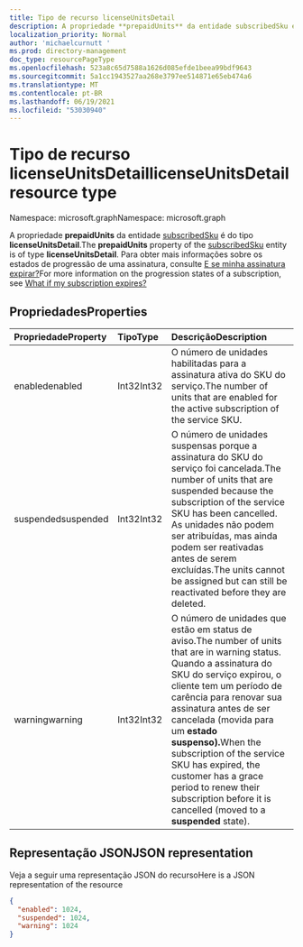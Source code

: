 ```yaml
---
title: Tipo de recurso licenseUnitsDetail
description: A propriedade **prepaidUnits** da entidade subscribedSku é do tipo **licenseUnitsDetail**.
localization_priority: Normal
author: 'michaelcurnutt '
ms.prod: directory-management
doc_type: resourcePageType
ms.openlocfilehash: 523a8c65d7588a1626d085efde1beea99bdf9643
ms.sourcegitcommit: 5a1cc1943527aa268e3797ee514871e65eb474a6
ms.translationtype: MT
ms.contentlocale: pt-BR
ms.lasthandoff: 06/19/2021
ms.locfileid: "53030940"
---
```

# <a name="licenseunitsdetail-resource-type"></a><span data-ttu-id="06e0a-103">Tipo de recurso licenseUnitsDetail</span><span class="sxs-lookup"><span data-stu-id="06e0a-103">licenseUnitsDetail resource type</span></span>

<span data-ttu-id="06e0a-104">Namespace: microsoft.graph</span><span class="sxs-lookup"><span data-stu-id="06e0a-104">Namespace: microsoft.graph</span></span>

<span data-ttu-id="06e0a-105">A propriedade **prepaidUnits** da entidade [subscribedSku](subscribedsku.md) é do tipo **licenseUnitsDetail**.</span><span class="sxs-lookup"><span data-stu-id="06e0a-105">The **prepaidUnits** property of the [subscribedSku](subscribedsku.md) entity is of type **licenseUnitsDetail**.</span></span> <span data-ttu-id="06e0a-106">Para obter mais informações sobre os estados de progressão de uma assinatura, consulte [E se minha assinatura expirar?](/microsoft-365/commerce/subscriptions/what-if-my-subscription-expires?view=o365-worldwide)</span><span class="sxs-lookup"><span data-stu-id="06e0a-106">For more information on the progression states of a subscription, see [What if my subscription expires?](/microsoft-365/commerce/subscriptions/what-if-my-subscription-expires?view=o365-worldwide)</span></span>

## <a name="properties"></a><span data-ttu-id="06e0a-107">Propriedades</span><span class="sxs-lookup"><span data-stu-id="06e0a-107">Properties</span></span>
| <span data-ttu-id="06e0a-108">Propriedade</span><span class="sxs-lookup"><span data-stu-id="06e0a-108">Property</span></span>     | <span data-ttu-id="06e0a-109">Tipo</span><span class="sxs-lookup"><span data-stu-id="06e0a-109">Type</span></span>   |<span data-ttu-id="06e0a-110">Descrição</span><span class="sxs-lookup"><span data-stu-id="06e0a-110">Description</span></span>|
|:-------------|:-----|:----------|
|<span data-ttu-id="06e0a-111">enabled</span><span class="sxs-lookup"><span data-stu-id="06e0a-111">enabled</span></span>|<span data-ttu-id="06e0a-112">Int32</span><span class="sxs-lookup"><span data-stu-id="06e0a-112">Int32</span></span>| <span data-ttu-id="06e0a-113">O número de unidades habilitadas para a assinatura ativa do SKU do serviço.</span><span class="sxs-lookup"><span data-stu-id="06e0a-113">The number of units that are enabled for the active subscription of the service SKU.</span></span>  |
|<span data-ttu-id="06e0a-114">suspended</span><span class="sxs-lookup"><span data-stu-id="06e0a-114">suspended</span></span>|<span data-ttu-id="06e0a-115">Int32</span><span class="sxs-lookup"><span data-stu-id="06e0a-115">Int32</span></span>| <span data-ttu-id="06e0a-116">O número de unidades suspensas porque a assinatura do SKU do serviço foi cancelada.</span><span class="sxs-lookup"><span data-stu-id="06e0a-116">The number of units that are suspended because the subscription of the service SKU has been cancelled.</span></span> <span data-ttu-id="06e0a-117">As unidades não podem ser atribuídas, mas ainda podem ser reativadas antes de serem excluídas.</span><span class="sxs-lookup"><span data-stu-id="06e0a-117">The units cannot be assigned but can still be reactivated before they are deleted.</span></span> |
|<span data-ttu-id="06e0a-118">warning</span><span class="sxs-lookup"><span data-stu-id="06e0a-118">warning</span></span>|<span data-ttu-id="06e0a-119">Int32</span><span class="sxs-lookup"><span data-stu-id="06e0a-119">Int32</span></span>| <span data-ttu-id="06e0a-120">O número de unidades que estão em status de aviso.</span><span class="sxs-lookup"><span data-stu-id="06e0a-120">The number of units that are in warning status.</span></span> <span data-ttu-id="06e0a-121">Quando a assinatura do SKU do serviço expirou, o cliente tem um período de carência para renovar sua assinatura antes de ser cancelada (movida para um **estado suspenso).**</span><span class="sxs-lookup"><span data-stu-id="06e0a-121">When the subscription of the service SKU has expired, the customer has a grace period to renew their subscription before it is cancelled (moved to a **suspended** state).</span></span>  |

## <a name="json-representation"></a><span data-ttu-id="06e0a-122">Representação JSON</span><span class="sxs-lookup"><span data-stu-id="06e0a-122">JSON representation</span></span>

<span data-ttu-id="06e0a-123">Veja a seguir uma representação JSON do recurso</span><span class="sxs-lookup"><span data-stu-id="06e0a-123">Here is a JSON representation of the resource</span></span>

<!-- {
  "blockType": "resource",
  "optionalProperties": [

  ],
  "@odata.type": "microsoft.graph.licenseUnitsDetail"
}-->

```json
{
  "enabled": 1024,
  "suspended": 1024,
  "warning": 1024
}

```

<!-- uuid: 8fcb5dbc-d5aa-4681-8e31-b001d5168d79
2015-10-25 14:57:30 UTC -->
<!-- {
  "type": "#page.annotation",
  "description": "licenseUnitsDetail resource",
  "keywords": "",
  "section": "documentation",
  "tocPath": ""
}-->

